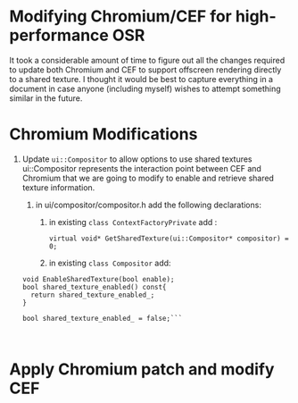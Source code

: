# Modifying Chromium/CEF for high-performance OSR

It took a considerable amount of time to figure out all the changes required to update both Chromium and CEF to support 
offscreen rendering directly to a shared texture.  I thought it would be best to capture everything in a document in case anyone 
(including myself) wishes to attempt something similar in the future.

# Chromium Modifications

1. Update `ui::Compositor` to allow options to use shared textures
ui::Compositor represents the interaction point between CEF and Chromium that we are going to modify to enable and retrieve shared texture information.
   
   1. in ui/compositor/compositor.h add the following declarations:
      
      1. in existing `class ContextFactoryPrivate` add :
      
         ```virtual void* GetSharedTexture(ui::Compositor* compositor) = 0;```
	 
      2. in existing `class Compositor` add:
	
	```void* GetSharedTexture();
	void EnableSharedTexture(bool enable);
	bool shared_texture_enabled() const{
	  return shared_texture_enabled_;
	}
	
	bool shared_texture_enabled_ = false;```
			


# Apply Chromium patch and modify CEF
